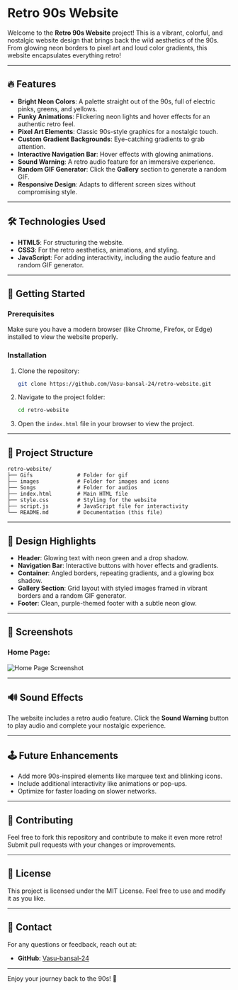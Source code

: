 # Retro 90s Website

Welcome to the **Retro 90s Website** project! This is a vibrant, colorful, and nostalgic website design that brings back the wild aesthetics of the 90s. From glowing neon borders to pixel art and loud color gradients, this website encapsulates everything retro!

---

## 🔥 Features

- **Bright Neon Colors**: A palette straight out of the 90s, full of electric pinks, greens, and yellows.
- **Funky Animations**: Flickering neon lights and hover effects for an authentic retro feel.
- **Pixel Art Elements**: Classic 90s-style graphics for a nostalgic touch.
- **Custom Gradient Backgrounds**: Eye-catching gradients to grab attention.
- **Interactive Navigation Bar**: Hover effects with glowing animations.
- **Sound Warning**: A retro audio feature for an immersive experience.
- **Random GIF Generator**: Click the **Gallery** section to generate a random GIF.
- **Responsive Design**: Adapts to different screen sizes without compromising style.

---

## 🛠️ Technologies Used

- **HTML5**: For structuring the website.
- **CSS3**: For the retro aesthetics, animations, and styling.
- **JavaScript**: For adding interactivity, including the audio feature and random GIF generator.

---

## 🚀 Getting Started

### Prerequisites
Make sure you have a modern browser (like Chrome, Firefox, or Edge) installed to view the website properly.

### Installation

1. Clone the repository:
   ```bash
   git clone https://github.com/Vasu-bansal-24/retro-website.git
   ```

2. Navigate to the project folder:
   ```bash
   cd retro-website
   ```

3. Open the `index.html` file in your browser to view the project.

---

## 📁 Project Structure

```
retro-website/
├── Gifs              # Folder for gif
├── images            # Folder for images and icons
├── Songs             # Folder for audios
├── index.html        # Main HTML file
├── style.css         # Styling for the website
├── script.js         # JavaScript file for interactivity
└── README.md         # Documentation (this file)
```

---

## 🎨 Design Highlights

- **Header**: Glowing text with neon green and a drop shadow.
- **Navigation Bar**: Interactive buttons with hover effects and gradients.
- **Container**: Angled borders, repeating gradients, and a glowing box shadow.
- **Gallery Section**: Grid layout with styled images framed in vibrant borders and a random GIF generator.
- **Footer**: Clean, purple-themed footer with a subtle neon glow.

---

## 🌟 Screenshots

### Home Page:
![Home Page Screenshot]([images\Screenshot.png](https://github.com/Vasu-bansal-24/retro-website/blob/main/images/Screenshot.png))

---

## 🔊 Sound Effects

The website includes a retro audio feature. Click the **Sound Warning** button to play audio and complete your nostalgic experience.

---

## 🕹️ Future Enhancements

- Add more 90s-inspired elements like marquee text and blinking icons.
- Include additional interactivity like animations or pop-ups.
- Optimize for faster loading on slower networks.

---

## 🤝 Contributing

Feel free to fork this repository and contribute to make it even more retro! Submit pull requests with your changes or improvements.

---

## 📜 License

This project is licensed under the MIT License. Feel free to use and modify it as you like.

---

## 📧 Contact

For any questions or feedback, reach out at:
- **GitHub**: [Vasu-bansal-24](https://github.com/Vasu-bansal-24)

---

Enjoy your journey back to the 90s! 🎉
